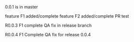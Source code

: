 0.0.1 is in master 

feature F1 added/complete
feature F2 added/complete
 PR test 


R0.0.3
F1 complete
QA fix in release branch

R0.0.4
F1 Complete
QA fix for release 0.0.4

